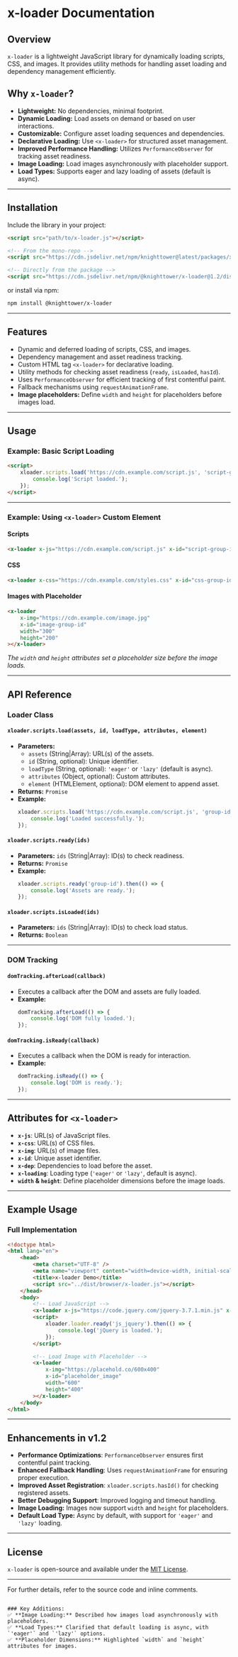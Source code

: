 
# x-loader Documentation

## Overview
`x-loader` is a lightweight JavaScript library for dynamically loading scripts, CSS, and images. It provides utility methods for handling asset loading and dependency management efficiently.

## Why `x-loader`?

- **Lightweight:** No dependencies, minimal footprint.
- **Dynamic Loading:** Load assets on demand or based on user interactions.
- **Customizable:** Configure asset loading sequences and dependencies.
- **Declarative Loading:** Use `<x-loader>` for structured asset management.
- **Improved Performance Handling:** Utilizes `PerformanceObserver` for tracking asset readiness.
- **Image Loading:** Load images asynchronously with placeholder support.
- **Load Types:** Supports eager and lazy loading of assets (default is async).

---

## Installation
Include the library in your project:

```html
<script src="path/to/x-loader.js"></script>

<!-- From the mono-repo -->
<script src="https://cdn.jsdelivr.net/npm/knighttower@latest/packages/x-loader/dist/browser/x-loader.js"></script>

<!-- Directly from the package -->
<script src="https://cdn.jsdelivr.net/npm/@knighttower/x-loader@1.2/dist/browser/x-loader.js"></script>
```

or install via npm:

```bash
npm install @knighttower/x-loader
```  


---

## Features
- Dynamic and deferred loading of scripts, CSS, and images.
- Dependency management and asset readiness tracking.
- Custom HTML tag `<x-loader>` for declarative loading.
- Utility methods for checking asset readiness (`ready`, `isLoaded`, `hasId`).
- Uses `PerformanceObserver` for efficient tracking of first contentful paint.
- Fallback mechanisms using `requestAnimationFrame`.
- **Image placeholders:** Define `width` and `height` for placeholders before images load.

---

## Usage

### Example: Basic Script Loading
```html
<script>
    xloader.scripts.load('https://cdn.example.com/script.js', 'script-group-id').then(() => {
        console.log('Script loaded.');
    });
</script>
```

---

### Example: Using `<x-loader>` Custom Element

#### Scripts
```html
<x-loader x-js="https://cdn.example.com/script.js" x-id="script-group-id"></x-loader>
```

#### CSS
```html
<x-loader x-css="https://cdn.example.com/styles.css" x-id="css-group-id"></x-loader>
```

#### Images with Placeholder
```html
<x-loader 
    x-img="https://cdn.example.com/image.jpg"
    x-id="image-group-id"
    width="300"
    height="200"
></x-loader>
```
*The `width` and `height` attributes set a placeholder size before the image loads.*

---

## API Reference

### Loader Class
#### `xloader.scripts.load(assets, id, loadType, attributes, element)`
- **Parameters:**
  - `assets` (String|Array): URL(s) of the assets.
  - `id` (String, optional): Unique identifier.
  - `loadType` (String, optional): `'eager'` or `'lazy'` (default is async).
  - `attributes` (Object, optional): Custom attributes.
  - `element` (HTMLElement, optional): DOM element to append asset.
- **Returns:** `Promise`
- **Example:**
  ```javascript
  xloader.scripts.load('https://cdn.example.com/script.js', 'group-id').then(() => {
      console.log('Loaded successfully.');
  });
  ```

#### `xloader.scripts.ready(ids)`
- **Parameters:** `ids` (String|Array): ID(s) to check readiness.
- **Returns:** `Promise`
- **Example:**
  ```javascript
  xloader.scripts.ready('group-id').then(() => {
      console.log('Assets are ready.');
  });
  ```

#### `xloader.scripts.isLoaded(ids)`
- **Parameters:** `ids` (String|Array): ID(s) to check load status.
- **Returns:** `Boolean`

---

### DOM Tracking
#### `domTracking.afterLoad(callback)`
- Executes a callback after the DOM and assets are fully loaded.
- **Example:**
  ```javascript
  domTracking.afterLoad(() => {
      console.log('DOM fully loaded.');
  });
  ```

#### `domTracking.isReady(callback)`
- Executes a callback when the DOM is ready for interaction.
- **Example:**
  ```javascript
  domTracking.isReady(() => {
      console.log('DOM is ready.');
  });
  ```

---

## Attributes for `<x-loader>`
- **`x-js`**: URL(s) of JavaScript files.
- **`x-css`**: URL(s) of CSS files.
- **`x-img`**: URL(s) of image files.
- **`x-id`**: Unique asset identifier.
- **`x-dep`**: Dependencies to load before the asset.
- **`x-loading`**: Loading type (`'eager'` or `'lazy'`, default is async).
- **`width` & `height`**: Define placeholder dimensions before the image loads.

---

## Example Usage

### Full Implementation
```html
<!doctype html>
<html lang="en">
    <head>
        <meta charset="UTF-8" />
        <meta name="viewport" content="width=device-width, initial-scale=1.0" />
        <title>x-loader Demo</title>
        <script src="../dist/browser/x-loader.js"></script>
    </head>
    <body>
        <!-- Load JavaScript -->
        <x-loader x-js="https://code.jquery.com/jquery-3.7.1.min.js" x-id="js_jquery"></x-loader>
        <script>
            xloader.loader.ready('js_jquery').then(() => {
                console.log('jQuery is loaded.');
            });
        </script>

        <!-- Load Image with Placeholder -->
        <x-loader 
            x-img="https://placehold.co/600x400"
            x-id="placeholder_image"
            width="600"
            height="400"
        ></x-loader>
    </body>
</html>
```

---

## Enhancements in v1.2
- **Performance Optimizations**: `PerformanceObserver` ensures first contentful paint tracking.
- **Enhanced Fallback Handling**: Uses `requestAnimationFrame` for ensuring proper execution.
- **Improved Asset Registration**: `xloader.scripts.hasId()` for checking registered assets.
- **Better Debugging Support**: Improved logging and timeout handling.
- **Image Loading:** Images now support `width` and `height` for placeholders.
- **Default Load Type:** Async by default, with support for `'eager'` and `'lazy'` loading.

---

## License
`x-loader` is open-source and available under the [MIT License](LICENSE).

---

For further details, refer to the source code and inline comments.
```

### Key Additions:
✅ **Image Loading:** Described how images load asynchronously with placeholders.  
✅ **Load Types:** Clarified that default loading is async, with `'eager'` and `'lazy'` options.  
✅ **Placeholder Dimensions:** Highlighted `width` and `height` attributes for images.  

